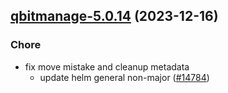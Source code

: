 

## [qbitmanage-5.0.14](https://github.com/truecharts/charts/compare/qbitmanage-5.0.12...qbitmanage-5.0.14) (2023-12-16)

### Chore

- fix move mistake and cleanup metadata
  - update helm general non-major ([#14784](https://github.com/truecharts/charts/issues/14784))
  
  